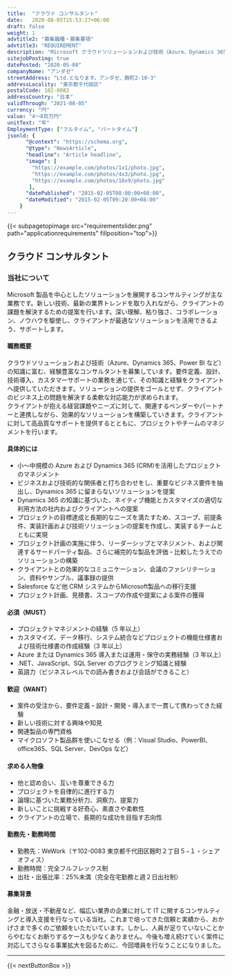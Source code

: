 ```yaml
---
title:  "クラウド コンサルタント"
date:   2020-08-05T15:53:27+06:00
draft: false
weight: 1
advtitle2: "募集職種・募集要項"
advtitle3: "REQUIREMENT"
description: "Microsoft クラウドソリューションおよび技術（Azure、Dynamics 365、Power BI など）の知識に富む、経験豊富なコンサルタントを募集しています。要件定義、設計、技術導入、カスタマーサポートの業務を通じて、その知識と経験をクライアントへ提供していただきます。ソリューションの提供をゴールとせず、クライアントのビジネス上の問題を解決する柔軟な対応能力が求められます。\n\nクライアントが抱える経営課題やニーズに対して、関連するベンダーやパートナーと連携しながら、効果的なソリューションを構築していきます。クライアントに対して高品質なサポートを提供するとともに、プロジェクトやチームのマネジメントを行います。"
sitejobPosting: true
datePosted: "2020-05-08"
companyName: "アンダゼ"
streetAddress: "Ltd.となります。アンダゼ、麹町2-10-3"
addressLocality: "東京都千代田区"
postalCode: 102-0083
addressCountry: "日本"
validThrough: "2021-08-05"
currency: "円"
value: "4～8百万円"
unitText: "年"
EmploymentType: ["フルタイム", "パートタイム"]
jsonld: {
      "@context": "https://schema.org",
      "@type": "NewsArticle",
      "headline": "Article headline",
      "image": [
        "https://example.com/photos/1x1/photo.jpg",
        "https://example.com/photos/4x3/photo.jpg",
        "https://example.com/photos/16x9/photo.jpg"
       ],
      "datePublished": "2015-02-05T08:00:00+08:00",
      "dateModified": "2015-02-05T09:20:00+08:00"
    }
---
```

{{< subpagetopimage src="requirementslider.png" path="applicationrequirements" fillposition="top">}}

## クラウド コンサルタント  


### 当社について

Microsoft 製品を中心としたソリューションを展開するコンサルティングが主な業務です。新しい技術、最新の業界トレンドを取り入れながら、クライアントの課題を解決するための提案を行います。深い理解、粘り強さ、コラボレーション、ノウハウを駆使し、クライアントが最適なソリューションを活用できるよう、サポートします。

#### 職務概要

クラウドソリューションおよび技術（Azure、Dynamics 365、Power BI など）の知識に富む、経験豊富なコンサルタントを募集しています。要件定義、設計、技術導入、カスタマーサポートの業務を通じて、その知識と経験をクライアントへ提供していただきます。ソリューションの提供をゴールとせず、クライアントのビジネス上の問題を解決する柔軟な対応能力が求められます。    
クライアントが抱える経営課題やニーズに対して、関連するベンダーやパートナーと連携しながら、効果的なソリューションを構築していきます。クライアントに対して高品質なサポートを提供するとともに、プロジェクトやチームのマネジメントを行います。

#### 具体的には

- 小～中規模の Azure および Dynamics 365 (CRM)を活用したプロジェクトのマネジメント  
- ビジネスおよび技術的な関係者と打ち合わせをし、重要なビジネス要件を抽出し、Dynamics 365 に留まらないソリューションを提案  
- Dynamics 365 の知識に基づいた、ネイティブ機能とカスタマイズの適切な利用方法の社内およびクライアントへの提案  
- プロジェクトの目標達成と長期的なニーズを満たすため、スコープ、前提条件、実装計画および技術ソリューションの提案を作成し、実装するチームとともに実現  
- プロジェクト計画の実施に伴う、リーダーシップとマネジメント、および関連するサードパーティ製品、さらに補完的な製品を評価・比較したうえでのソリューションの構築  
- クライアントとの効果的なコミュニケーション、会議のファシリテーション、資料やサンプル、議事録の提供  
- Salesforce など他 CRM システムからMicrosoft製品への移行支援  
- プロジェクト計画、見積書、スコープの作成や提案による案件の獲得

#### 必須（MUST）

- プロジェクトマネジメントの経験（5 年以上）  
- カスタマイズ、データ移行、システム統合などプロジェクトの機能仕様書および技術仕様書の作成経験（3 年以上）  
- Azure または Dynamics 365 導入または運用・保守の実務経験（3 年以上）  
- .NET、JavaScript、SQL Server のプログラミング知識と経験  
- 英語力（ビジネスレベルでの読み書きおよび会話ができること）

#### 歓迎（WANT）

- 案件の受注から、要件定義・設計・開発・導入まで一貫して携わってきた経験  
- 新しい技術に対する興味や知見  
- 関連製品の専門資格  
- マイクロソフト製品群を使いこなせる（例：Visual Studio、PowerBI、office365、SQL Server、DevOps など）

#### 求める人物像

- 他と認め合い、互いを尊重できる力  
- プロジェクトを自律的に進行する力  
- 論理に基づいた業務分析力、洞察力、提案力  
- 新しいことに挑戦する好奇心、素直さや柔軟性  
- クライアントの立場で、長期的な成功を目指す志向性

#### 勤務先・勤務時間

- 勤務先：WeWork（〒102-0083 東京都千代田区麹町２丁目５−１・シェアオフィス）
- 勤務時間：完全フルフレックス制  
- 出社・出張比率：25%未満（完全在宅勤務と週２日出社制） 

#### 募集背景

金融・放送・不動産など、幅広い業界の企業に対して IT に関するコンサルティングと導入支援を行なっている当社。これまで培ってきた信頼と実績から、おかげさまで多くのご依頼をいただいています。しかし、人員が足りていないことからやむなくお断りするケースも少なくありません。今後も増え続けていく案件に対応してさらなる事業拡大を図るために、今回増員を行なうことになりました。

---

{{< nextButtonBox >}}
